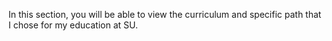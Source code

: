 In this section, you will be able to view the curriculum and specific path that I chose for my education at SU. 